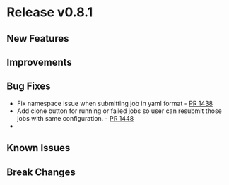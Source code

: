 # Release v0.8.1



## New Features

## Improvements

## Bug Fixes

* Fix namespace issue when submitting job in yaml format - [ PR 1438 ](https://github.com/Microsoft/pai/pull/1438)
* Add clone button for running or failed jobs so user can resubmit those jobs with same configuration. - [ PR 1448 ](https://github.com/Microsoft/pai/pull/1448)
* 

## Known Issues

## Break Changes
